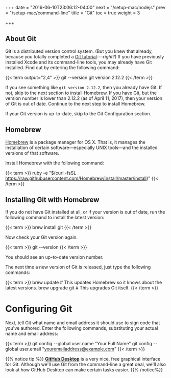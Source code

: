 +++
date = "2016-06-10T23:06:12-04:00"
next = "/setup-mac/nodejs"
prev = "/setup-mac/command-line"
title = "Git"
toc = true
weight = 3

+++

## About Git

Git is a distributed version control system. (But you knew that already, because you totally completed a [Git tutorial](/prereqs/git/)---_right_?) If you have previously installed Xcode and its command-line tools, you may already have Git installed. Find out by entering the following command:

{{< term output="2,4" >}}
git --version
git version 2.12.2
{{< /term >}}

If you see something like `git version 2.12.2`, then you already have Git. If not, skip to the next section to install Homebrew. If you have Git, but the version number is lower than 2.12.2 (as of April 11, 2017), then your version of Git is out of date. Continue to the next step to install Homebrew.

If your Git version is up-to-date, skip to the Git Configuration section.

## Homebrew

[Homebrew](http://brew.sh) is a package manager for OS X. That is, it manages the installation of certain software—especially UNIX tools—and the installed versions of that software.

Install Homebrew with the following command:

{{< term >}}
ruby -e "$(curl -fsSL https://raw.githubusercontent.com/Homebrew/install/master/install)"
{{< /term >}}

## Installing Git with Homebrew

If you do not have Git installed at all, or if your version is out of date, run the following command to install the latest version:

{{< term >}}
brew install git
{{< /term >}}

Now check your Git version again.

{{< term >}}
git --version
{{< /term >}}

You should see an up-to-date version number.

The next time a new version of Git is released, just type the following commands:

{{< term >}}
brew update           # This updates Homebrew so it knows about the latest versions.
brew upgrade git      # This upgrades Git itself.
{{< /term >}}

# Configuring Git

Next, tell Git what name and email address it should use to sign code that you've authored. Enter the following commands, substituting your actual name and email address:

{{< term >}}
git config --global user.name "Your Full Name"
git config --global user.email "youremailaddress@example.com"
{{< /term >}}

{{% notice tip %}}
**[GitHub Desktop](https://desktop.github.com/)** is a very nice, free graphical interface for Git. Although we'll use Git from the command-line a great deal, we'll also look at how GitHub Desktop can make certain tasks easier.
{{% /notice%}}

